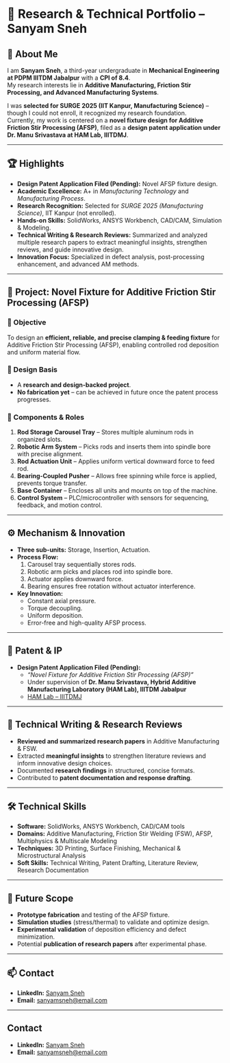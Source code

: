 # 🔬 Research & Technical Portfolio – Sanyam Sneh  

## 👋 About Me  
I am **Sanyam Sneh**, a third-year undergraduate in **Mechanical Engineering at PDPM IIITDM Jabalpur** with a **CPI of 8.4**.  
My research interests lie in **Additive Manufacturing, Friction Stir Processing, and Advanced Manufacturing Systems**.  

I was **selected for SURGE 2025 (IIT Kanpur, Manufacturing Science)** – though I could not enroll, it recognized my research foundation.  
Currently, my work is centered on a **novel fixture design for Additive Friction Stir Processing (AFSP)**, filed as a **design patent application under Dr. Manu Srivastava at HAM Lab, IIITDMJ**.  

---

## 🏆 Highlights  
- **Design Patent Application Filed (Pending):** Novel AFSP fixture design.  
- **Academic Excellence:** A+ in *Manufacturing Technology* and *Manufacturing Process*.  
- **Research Recognition:** Selected for *SURGE 2025 (Manufacturing Science)*, IIT Kanpur (not enrolled).  
- **Hands-on Skills:** SolidWorks, ANSYS Workbench, CAD/CAM, Simulation & Modeling.  
- **Technical Writing & Research Reviews:** Summarized and analyzed multiple research papers to extract meaningful insights, strengthen reviews, and guide innovative design.  
- **Innovation Focus:** Specialized in defect analysis, post-processing enhancement, and advanced AM methods.  

---

## 📌 Project: Novel Fixture for Additive Friction Stir Processing (AFSP)  

### 🔹 Objective  
To design an **efficient, reliable, and precise clamping & feeding fixture** for Additive Friction Stir Processing (AFSP), enabling controlled rod deposition and uniform material flow.  

### 🔹 Design Basis  
- A **research and design-backed project**.  
- **No fabrication yet** – can be achieved in future once the patent process progresses.  

### 🔹 Components & Roles  
1. **Rod Storage Carousel Tray** – Stores multiple aluminum rods in organized slots.  
2. **Robotic Arm System** – Picks rods and inserts them into spindle bore with precise alignment.  
3. **Rod Actuation Unit** – Applies uniform vertical downward force to feed rod.  
4. **Bearing-Coupled Pusher** – Allows free spinning while force is applied, prevents torque transfer.  
5. **Base Container** – Encloses all units and mounts on top of the machine.  
6. **Control System** – PLC/microcontroller with sensors for sequencing, feedback, and motion control.  

---

## ⚙️ Mechanism & Innovation  
- **Three sub-units:** Storage, Insertion, Actuation.  
- **Process Flow:**  
  1. Carousel tray sequentially stores rods.  
  2. Robotic arm picks and places rod into spindle bore.  
  3. Actuator applies downward force.  
  4. Bearing ensures free rotation without actuator interference.  
- **Key Innovation:**  
  - Constant axial pressure.  
  - Torque decoupling.  
  - Uniform deposition.  
  - Error-free and high-quality AFSP process.  

---

## 📜 Patent & IP  
- **Design Patent Application Filed (Pending):**  
  - *“Novel Fixture for Additive Friction Stir Processing (AFSP)”*  
  - Under supervision of **Dr. Manu Srivastava, Hybrid Additive Manufacturing Laboratory (HAM Lab), IIITDM Jabalpur**  
  - [HAM Lab – IIITDMJ](https://www.iiitdmj.ac.in/hamlab.iiitdmj.ac.in/)  

---

## 📄 Technical Writing & Research Reviews  
- **Reviewed and summarized research papers** in Additive Manufacturing & FSW.  
- Extracted **meaningful insights** to strengthen literature reviews and inform innovative design choices.  
- Documented **research findings** in structured, concise formats.  
- Contributed to **patent documentation and response drafting**.  

---

## 🛠️ Technical Skills  
- **Software:** SolidWorks, ANSYS Workbench, CAD/CAM tools  
- **Domains:** Additive Manufacturing, Friction Stir Welding (FSW), AFSP, Multiphysics & Multiscale Modeling  
- **Techniques:** 3D Printing, Surface Finishing, Mechanical & Microstructural Analysis  
- **Soft Skills:** Technical Writing, Patent Drafting, Literature Review, Research Documentation  

---

## 📌 Future Scope  
- **Prototype fabrication** and testing of the AFSP fixture.  
- **Simulation studies** (stress/thermal) to validate and optimize design.  
- **Experimental validation** of deposition efficiency and defect minimization.  
- Potential **publication of research papers** after experimental phase.  

---

## 📫 Contact  
- **LinkedIn:** [Sanyam Sneh](https://www.linkedin.com/in/sanyamsneh)  
- **Email:** sanyamsneh@email.com
---

##  Contact  
- **LinkedIn:** [Sanyam Sneh](https://www.linkedin.com/in/sanyamsneh)  
- **Email:** sanyamsneh@email.com
